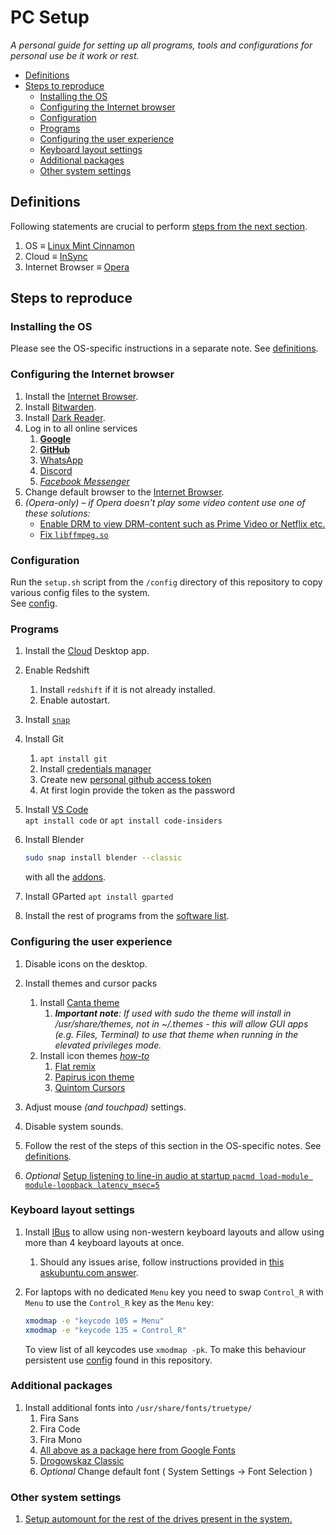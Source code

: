 # PC Setup
*A personal guide for setting up all programs, tools and configurations for personal use be it work or rest.*

- [Definitions](#definitions)
- [Steps to reproduce](#steps-to-reproduce)
  - [Installing the OS](#installing-the-os)
  - [Configuring the Internet browser](#configuring-the-internet-browser)
  - [Configuration](#configuration)
  - [Programs](#programs)
  - [Configuring the user experience](#configuring-the-user-experience)
  - [Keyboard layout settings](#keyboard-layout-settings)
  - [Additional packages](#additional-packages)
  - [Other system settings](#other-system-settings)

## Definitions
Following statements are crucial to perform [steps from the next section](#steps-to-reproduce).

1. OS $\equiv$ [Linux Mint Cinnamon](linux-mint-setup.md)
2. Cloud $\equiv$ [InSync](https://www.insynchq.com/)
3. Internet Browser $\equiv$ [Opera](https://www.opera.com/de/download)

## Steps to reproduce

### Installing the OS

Please see the OS-specific instructions in a separate note. See [definitions](#definitions).

### Configuring the Internet browser

   1. Install the [Internet Browser](#definitions).
   2. Install [Bitwarden](https://bitwarden.com/#download).
   3. Install [Dark Reader](https://chrome.google.com/webstore/detail/dark-reader/eimadpbcbfnmbkopoojfekhnkhdbieeh).
   4. Log in to all online services
      1. [**Google**](accounts.google.com/)
      2. [**GitHub**](https://github.com/login)
      3. [WhatsApp](https://web.whatsapp.com/)
      4. [Discord](https://discordapp.com/channels/@me)
      5. [*Facebook Messenger*](https://www.messenger.com/)
   5. Change default browser to the [Internet Browser](#definitions).
   6. *(Opera-only) – if Opera doesn't play some video content use one of these solutions:*
      - [Enable DRM to view DRM-content such as Prime Video or Netflix etc.](https://forums.opera.com/topic/28663/widevine-and-opera/29)
      - [Fix `libffmpeg.so`](https://forums.opera.com/topic/30254/solved-video-playback-issues/7)

### Configuration

Run the `setup.sh` script from the `/config` directory of this repository to copy various config files to the system.\
See [config](../config/readme.md).

### Programs

1. Install the [Cloud](#definitions) Desktop app.

2. Enable Redshift
   1. Install `redshift` if it is not already installed.
   2. Enable autostart.

3. Install [`snap`](https://snapcraft.io/docs/installing-snap-on-linux-mint)

4. Install Git
   1. `apt install git`
   2. Install [credentials manager](https://stackoverflow.com/questions/36585496/error-when-using-git-credential-helper-with-gnome-keyring-as-sudo/40312117#40312117)
   3. Create new [personal github access token](https://github.com/settings/tokens)
   4. At first login provide the token as the password

5. Install [VS Code](https://code.visualstudio.com/)\
   `apt install code` or `apt install code-insiders`

6. Install Blender
    ```bash
    sudo snap install blender --classic
    ```
    with all the [addons](blender-notes.md#addons).

7. Install GParted `apt install gparted`

8.  Install the rest of programs from the [software list](software-list.md).

### Configuring the user experience

1. Disable icons on the desktop.

2.  Install themes and cursor packs
    1. Install [Canta theme](https://github.com/vinceliuice/Canta-theme)
       1. *__Important note__: If used with sudo the theme will install in /usr/share/themes, not in ~/.themes - this will allow GUI apps (e.g. Files, Terminal) to use that theme when running in the elevated privileges mode.*
    2. Install icon themes *[how-to](https://itsfoss.com/install-icon-linux-mint/)*
       1. [Flat remix](https://drasite.com/flat-remix )
       2. [Papirus icon theme](https://github.com/PapirusDevelopmentTeam/papirus-icon-theme#installation)
          <!-- spellchecker: disable-next-line -->
       3. [Quintom Cursors](https://www.gnome-look.org/p/1329799/)

3. Adjust mouse *(and touchpad)* settings.

4. Disable system sounds.

5. Follow the rest of the steps of this section in the OS-specific notes. See [definitions](#definitions).

    <!-- spellchecker: disable-next-line -->
6. *Optional* [Setup listening to line-in audio at startup `pacmd load-module module-loopback latency_msec=5`](https://unix.stackexchange.com/questions/263274/pipe-mix-line-in-to-output-in-pulseaudio)

### Keyboard layout settings

1. Install [IBus](https://forums.linuxmint.com/viewtopic.php?t=160272) to allow using non-western keyboard layouts and allow using more than 4 keyboard layouts at once.
    1.  Should any issues arise, follow instructions provided in [this askubuntu.com answer](https://askubuntu.com/a/793046).

2. For laptops with no dedicated `Menu` key you need to swap `Control_R` with `Menu` to use the `Control_R` key as the `Menu` key:
    ```bash
    xmodmap -e "keycode 105 = Menu"
    xmodmap -e "keycode 135 = Control_R"
    ```
    To view list of all keycodes use `xmodmap -pk`.
    To make this behaviour persistent use [config](../config/readme.md) found in this repository.

### Additional packages

1. Install additional fonts into `/usr/share/fonts/truetype/`
    1.  Fira Sans
    2.  Fira Code
    3.  Fira Mono
    4.  [All above as a package here from Google Fonts](https://fonts.google.com/selection?query=fira&selection.family=Fira+Code%7CFira+Mono%7CFira+Sans)
    5.  [Drogowskaz Classic](http://www.drogowskazclassic.pl/pismo.php)
    6.  *Optional* Change default font ( System Settings $\to$ Font Selection )

### Other system settings

1.  [Setup automount for the rest of the drives present in the system.](https://fossbytes.com/how-to-auto-mount-partitions-on-boot-in-linux-easily/)

